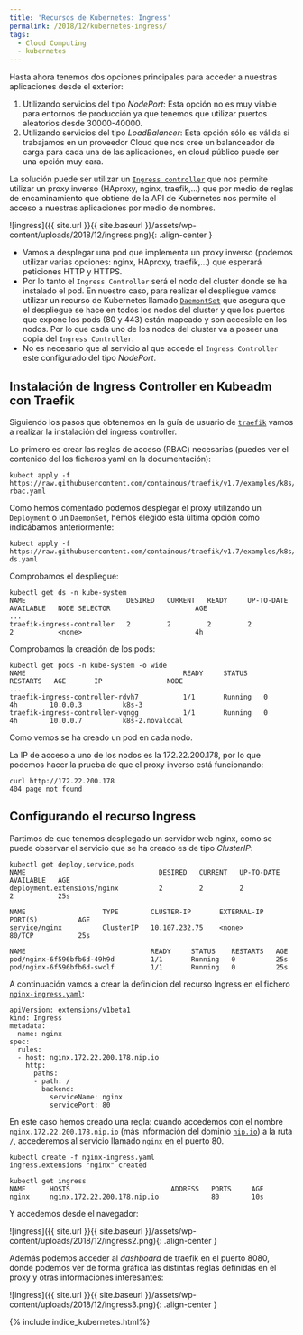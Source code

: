 ```yaml
---
title: 'Recursos de Kubernetes: Ingress'
permalink: /2018/12/kubernetes-ingress/
tags:
  - Cloud Computing
  - kubernetes
---
```


Hasta ahora tenemos dos opciones principales para acceder a nuestras aplicaciones desde el exterior:

1. Utilizando servicios del tipo *NodePort*: Esta opción no es muy viable para entornos de producción ya que tenemos que utilizar puertos aleatorios desde 30000-40000.
2. Utilizando servicios del tipo *LoadBalancer*: Esta opción sólo es válida si trabajamos en un proveedor Cloud que nos cree un balanceador de carga para cada una de las aplicaciones, en cloud público puede ser una opción muy cara.

La solución puede ser utilizar un [`Ingress controller`](https://kubernetes.io/docs/concepts/services-networking/ingress/) que nos permite utilizar un proxy inverso (HAproxy, nginx, traefik,...) que por medio de reglas de encaminamiento que obtiene de la API de Kubernetes nos permite el acceso a nuestras aplicaciones por medio de nombres.

![ingress]({{ site.url }}{{ site.baseurl }}/assets/wp-content/uploads/2018/12/ingress.png){: .align-center }

* Vamos a desplegar una pod que implementa un proxy inverso (podemos utilizar varias opciones: nginx, HAproxy, traefik,...) que esperará peticiones HTTP y HTTPS.
* Por lo tanto el `Ingress Controller` será el nodo del cluster donde se ha instalado el pod. En nuestro caso, para realizar el despliegue vamos utilizar un recurso de Kubernetes llamado [`DaemontSet`](https://kubernetes.io/docs/concepts/workloads/controllers/daemonset/) que asegura que el despliegue se hace en todos los nodos del cluster y que los puertos que expone los pods (80 y 443) están mapeado y son accesible en los nodos. Por lo que cada uno de los nodos del cluster va a poseer una copia del `Ingress Controller`.
* No es necesario que al servicio al que accede el `Ingress Controller` este configurado del tipo *NodePort*.

<!--more-->

## Instalación de Ingress Controller en Kubeadm con Traefik

Siguiendo los pasos que obtenemos en la guía de usuario de [`traefik`](https://docs.traefik.io/user-guide/kubernetes/) vamos a realizar la instalación del ingress controller.

Lo primero es crear las reglas de acceso (RBAC) necesarias (puedes ver el contenido del los ficheros yaml en la documentación):

    kubect apply -f https://raw.githubusercontent.com/containous/traefik/v1.7/examples/k8s/traefik-rbac.yaml

Como hemos comentado podemos desplegar el proxy utilizando un `Deployment` o un `DaemonSet`, hemos elegido esta última opción como indicábamos anteriormente:

    kubect apply -f https://raw.githubusercontent.com/containous/traefik/v1.7/examples/k8s/traefik-ds.yaml

Comprobamos el despliegue:

    kubectl get ds -n kube-system
    NAME                         DESIRED   CURRENT   READY     UP-TO-DATE   AVAILABLE   NODE SELECTOR                     AGE
    ...
    traefik-ingress-controller   2         2         2         2            2           <none>                            4h

Comprobamos la creación de los pods:

    kubectl get pods -n kube-system -o wide
    NAME                                       READY     STATUS    RESTARTS   AGE       IP                NODE
    ...
    traefik-ingress-controller-rdvh7           1/1       Running   0          4h        10.0.0.3          k8s-3
    traefik-ingress-controller-vqngg           1/1       Running   0          4h        10.0.0.7          k8s-2.novalocal

Como vemos se ha creado un pod en cada nodo.

La IP de acceso a uno de los nodos es la 172.22.200.178, por lo que podemos hacer la prueba de que el proxy inverso está funcionando:

    curl http://172.22.200.178
    404 page not found

## Configurando el recurso Ingress

Partimos de que tenemos desplegado un servidor web nginx, como se puede observar el servicio que se ha creado es de tipo *ClusterIP*:

    kubectl get deploy,service,pods
    NAME                                 DESIRED   CURRENT   UP-TO-DATE   AVAILABLE   AGE
    deployment.extensions/nginx          2         2         2            2           25s

    NAME                   TYPE        CLUSTER-IP       EXTERNAL-IP   PORT(S)          AGE
    service/nginx          ClusterIP   10.107.232.75    <none>        80/TCP           25s

    NAME                               READY     STATUS    RESTARTS   AGE
    pod/nginx-6f596bfb6d-49h9d         1/1       Running   0          25s
    pod/nginx-6f596bfb6d-swclf         1/1       Running   0          25s

A continuación vamos a crear la definición del recurso Ingress en el fichero [`nginx-ingress.yaml`](https://github.com/josedom24/kubernetes/blob/master/ejemplos/nginx/nginx.yaml):

    apiVersion: extensions/v1beta1
    kind: Ingress
    metadata:
      name: nginx
    spec:
      rules:
      - host: nginx.172.22.200.178.nip.io
        http:
          paths:
          - path: /
            backend:
              serviceName: nginx
              servicePort: 80

En este caso hemos creado una regla: cuando accedemos con el nombre `nginx.172.22.200.178.nip.io` (más información del dominio [`nip.io`](http://nip.io/)) a la ruta `/`, accederemos al servicio llamado `nginx` en el puerto 80.

    kubectl create -f nginx-ingress.yaml 
    ingress.extensions "nginx" created

    kubectl get ingress
    NAME      HOSTS                         ADDRESS   PORTS     AGE
    nginx     nginx.172.22.200.178.nip.io             80        10s

Y accedemos desde el navegador:

![ingress]({{ site.url }}{{ site.baseurl }}/assets/wp-content/uploads/2018/12/ingress2.png){: .align-center }

Además podemos acceder al *dashboard* de traefik en el puerto 8080, donde podemos ver de forma gráfica las distintas reglas definidas en el proxy y otras informaciones interesantes:

![ingress]({{ site.url }}{{ site.baseurl }}/assets/wp-content/uploads/2018/12/ingress3.png){: .align-center }

{% include indice_kubernetes.html%}
